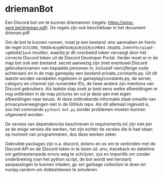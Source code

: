 # driemanBot

Een Discord bot om te kunnen driemannen (regels: https://wina-gent.be/drieman.pdf). De regels zijn ook beschikbaar in
het document drieman.pdf.

Om de bot te kunnen runnen, moet je een bestand .env aanmaken en hierin de regel
```DISCORD_TOKEN=Nzg0NTAxNjAzNjQ1NjUzMDE4.X8qODQ.ZnHVnFEstq1qeF-vgW9U89Z1evk```
invullen, waarbij je dit voorbeeld token vervangt door het correcte Discord token uit de Discord Developer Portal.
Verder moet er in de map bot ook een bestand .secret aanwezig zijn (met eventueel Discord gebruikersnamen van bepaalde
personen in, inclusief viercijferige code achteraan) en in de map gameplay een bestand private_constants.py. Uit dit
laatste worden variabelen ingelezen in gameplay/constants.py, de server, category en channel zijn numerieke IDs, de twee
andere zijn mentions van Discord gebruikers. Als laatste stap zoek je best eens welke afbeeldingen er nog ontbreken in
de map pictures en vul je deze aan met eigen afbeeldingen naar keuze. Al deze ontbrekende informatie staat omwille van
privacyoverwegingen niet in de GitHub repo. Als dit allemaal ingevuld is, zou het commando ```python3 bot.py```
zonder problemen moeten kunnen uitgevoerd worden.

De versies van dependencies beschreven in requirements.txt zijn niet per se de enige versies die werken, het zijn echter
de versies die ik had staan op moment van programmeren, dus deze werken zeker.

Gebruikte packages zijn o.a. discord, dotenv en os om te verbinden met de Discord API en de Discord token in te lezen
uit .env, traceback en datetime om getimestampede errors weg te schrijven, sys en importlib om zonder onderbreking
(van het python script, de bot wordt wel herstart) aanpassingen te kunnen inladen, gc om garbage collection te doen en
numpy.random om dobbelstenen te simuleren.